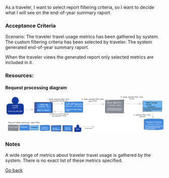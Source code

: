 As a traveler, I want to select report filtering criteria, so I want to decide what I will see on the end-of-year summary raport.

### Acceptance Criteria

Scenario: The traveler travel usage metrics has been gathered by system. The custom filtering criteria has been selected by traveler. The system generated end-of-year summary raport.

When the traveler views the generated report only selected metrics are included in it.

### Resources:

#### Request processing diagram

![Dynamic diagram](https://github.com/ExtravaganzaTeam/KATAS-2023/blob/main/current/user_stories/traveler/US_015_select_end-of-year_report_filter.png "a title")  


### Notes

A wide range of metrics about traveler travel usage is gathered by the system. There is no exact list of these metrics specified.  


[Go back](../README.md)